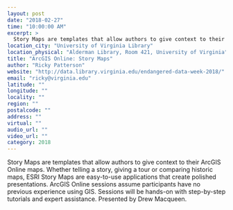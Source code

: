 ```yaml
---
layout: post
date: "2018-02-27"
time: "10:00:00 AM"
excerpt: >
  Story Maps are templates that allow authors to give context to their ArcGIS Online maps. Whether telling a story, giving a tour or comparing...
location_city: "University of Virginia Library"
location_physical: "Alderman Library, Room 421, University of Virginia"
title: "ArcGIS Online: Story Maps"
author: "Ricky Patterson"
website: "http://data.library.virginia.edu/endangered-data-week-2018/"
email: "ricky@virginia.edu"
latitude: ""
longitude: ""
locality: ""
region: ""
postalcode: ""
address: ""
virtual: ""
audio_url: ""
video_url: ""
category: 2018
---
```


Story Maps are templates that allow authors to give context to their ArcGIS Online maps. Whether telling a story, giving a tour or comparing historic maps, ESRI Story Maps are easy-to-use applications that create polished presentations. ArcGIS Online sessions assume participants have no previous experience using GIS. Sessions will be hands-on with step-by-step tutorials and expert assistance. Presented by Drew Macqueen.
